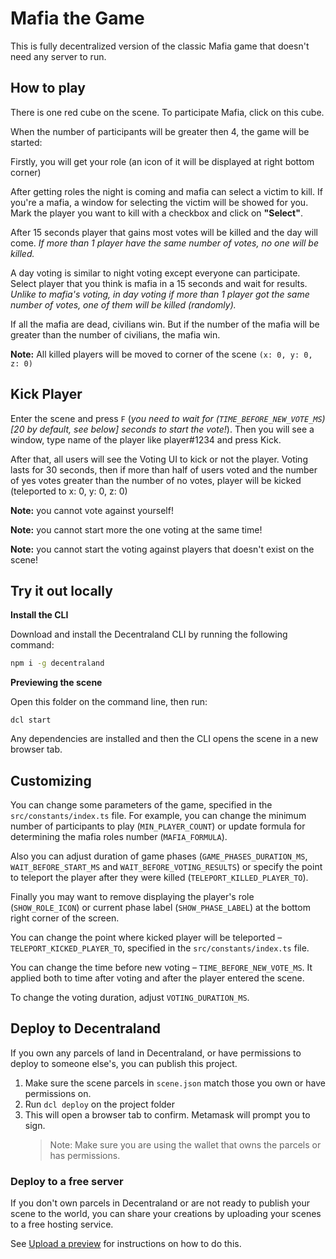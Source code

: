 # Mafia the Game

This is fully decentralized version of the classic Mafia game that doesn't need any server to run.

## How to play

There is one red cube on the scene. To participate Mafia, click on this cube.

When the number of participants will be greater then 4, the game will be started:

Firstly, you will get your role (an icon of it will be displayed at right bottom corner)

After getting roles the night is coming and mafia can select a victim to kill. If you're a mafia, a window for selecting the victim will be showed for you. Mark the player you want to kill with a checkbox and click on **"Select"**.

After 15 seconds player that gains most votes will be killed and the day will come. _If more than 1 player have the same number of votes, no one will be killed._

A day voting is similar to night voting except everyone can participate. Select player that you think is mafia in a 15 seconds and wait for results. _Unlike to mafia's voting, in day voting if more than 1 player got the same number of votes, one of them will be killed (randomly)._

If all the mafia are dead, civilians win.
But if the number of the mafia will be greater than the number of civilians, the mafia win.

**Note:** All killed players will be moved to corner of the scene `(x: 0, y: 0, z: 0)`

## Kick Player

Enter the scene and press `F` (_you need to wait for (`TIME_BEFORE_NEW_VOTE_MS`) [20 by default, see below] seconds to start the vote!_). Then you will see a window, type name of the player like player#1234 and press Kick.

After that, all users will see the Voting UI to kick or not the player. Voting lasts for 30 seconds, then if more than half of users voted and the number of yes votes greater than the number of no votes, player will be kicked (teleported to x: 0, y: 0, z: 0)

**Note:** you cannot vote against yourself!

**Note:** you cannot start more the one voting at the same time!

**Note:** you cannot start the voting against players that doesn't exist on the scene!

## Try it out locally

**Install the CLI**

Download and install the Decentraland CLI by running the following command:

```bash
npm i -g decentraland
```

**Previewing the scene**

Open this folder on the command line, then run:

```
dcl start
```

Any dependencies are installed and then the CLI opens the scene in a new browser tab.

## Customizing

You can change some parameters of the game, specified in the `src/constants/index.ts` file. For example, you can change the minimum number of participants to play (`MIN_PLAYER_COUNT`) or update formula for determining the mafia roles number (`MAFIA_FORMULA`).

Also you can adjust duration of game phases (`GAME_PHASES_DURATION_MS`, `WAIT_BEFORE_START_MS` and `WAIT_BEFORE_VOTING_RESULTS`) or specify the point to teleport the player after they were killed (`TELEPORT_KILLED_PLAYER_TO`).

Finally you may want to remove displaying the player's role (`SHOW_ROLE_ICON`) or current phase label (`SHOW_PHASE_LABEL`) at the bottom right corner of the screen.

You can change the point where kicked player will be teleported – `⁣TELEPORT_KICKED_PLAYER_TO`, specified in the `src/constants/index.ts` file.

You can change the time before new voting – `⁣TIME_BEFORE_NEW_VOTE_MS`. It applied both to time after voting and after the player entered the scene.

To change the voting duration, adjust `VOTING_DURATION_MS`.

## Deploy to Decentraland

If you own any parcels of land in Decentraland, or have permissions to deploy to someone else's, you can publish this project.

1. Make sure the scene parcels in `scene.json` match those you own or have permissions on.
2. Run `dcl deploy` on the project folder
3. This will open a browser tab to confirm. Metamask will prompt you to sign.
   > Note: Make sure you are using the wallet that owns the parcels or has permissions.

### Deploy to a free server

If you don't own parcels in Decentraland or are not ready to publish your scene to the world, you can share your creations by uploading your scenes to a free hosting service.

See [Upload a preview](https://docs.decentraland.org/development-guide/deploy-to-now/) for instructions on how to do this.
